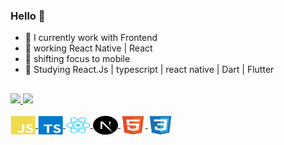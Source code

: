 ### Hello 👋

- 🔭 I currently work with Frontend
- 💼 working React Native | React 
- 🎯 shifting focus to mobile
- 🌱 Studying React.Js | typescript | react native | Dart | Flutter

##

<div >
  <a href="https://github.com/EduardoFagotti">
  <img height="180em" src="https://github-readme-stats.vercel.app/api?username=EduardoFagotti&show_icons=true&theme=algolia&include_all_commits=false&count_private=true"/>
  <img height="180em" src="https://github-readme-stats.vercel.app/api/top-langs/?username=EduardoFagotti&layout=compact&langs_count=7&theme=algolia"/>
</div>



<div style="display: inline_block"><br>
  <img align="center"  height="30" width="40" src="https://raw.githubusercontent.com/devicons/devicon/master/icons/javascript/javascript-plain.svg">
  <img align="center"  height="30" width="40" src="https://raw.githubusercontent.com/devicons/devicon/master/icons/typescript/typescript-plain.svg">
  <img align="center"  height="30" width="40" src="https://raw.githubusercontent.com/devicons/devicon/master/icons/react/react-original.svg">
 <img align="center"  height="30" width="40" src="https://github.com/devicons/devicon/blob/master/icons/nextjs/nextjs-original.svg">
  <img align="center"  height="30" width="40" src="https://raw.githubusercontent.com/devicons/devicon/master/icons/html5/html5-original.svg">
  <img align="center"  height="30" width="40" src="https://raw.githubusercontent.com/devicons/devicon/master/icons/css3/css3-original.svg">
<!-- <img align="center"  height="30" width="40" src="https://raw.githubusercontent.com/devicons/devicon/master/icons/dart/dart-original.svg"> -->
<!--   <img align="center"  height="30" width="40" src="https://raw.githubusercontent.com/devicons/devicon/master/icons/flutter/flutter-original.svg"> -->
</div>

              

##


